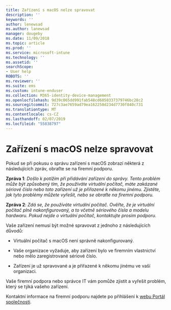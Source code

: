 ```yaml
---
title: Zařízení s macOS nelze spravovat
description: ''
keywords: ''
author: lenewsad
ms.author: lanewsad
manager: dougeby
ms.date: 11/09/2018
ms.topic: article
ms.prod: ''
ms.service: microsoft-intune
ms.technology: ''
ms.assetid: ''
searchScope:
- User help
ROBOTS: ''
ms.reviewer: ''
ms.suite: ems
ms.custom: intune-enduser
ms.collection: M365-identity-device-management
ms.openlocfilehash: 9d39c065dd991fab548cd6050337379746bc28c2
ms.sourcegitcommit: 727c3ae7659ad79ea162250d234d7730f840c731
ms.translationtype: MT
ms.contentlocale: cs-CZ
ms.lasthandoff: 02/07/2019
ms.locfileid: "55838797"
---
```

# <a name="unable-to-get-macos-device-managed"></a>Zařízení s macOS nelze spravovat

Pokud se při pokusu o správu zařízení s macOS zobrazí některá z následujících zpráv, obraťte se na firemní podporu.

**Zpráva 1**: *Došlo k potížím při přidávání zařízení do správy. Tento problém může být způsobený tím, že používáte virtuální počítač, máte zakázané sériové číslo nebo toto zařízení už je přiřazené k někomu jinému. Zjistěte, jak tyto problémy můžete vyřešit, nebo se obraťte na firemní podporu.*

**Zpráva 2**: *Zdá se, že používáte virtuální počítač. Ověřte, že je virtuální počítač plně nakonfigurovaný, a to včetně sériového čísla a modelu hardwaru. Pokud nejde o virtuální počítač, kontaktujte prosím podporu.*  

Vaše zařízení nemusí být možné spravovat z jednoho z následujících důvodů: 

* Virtuální počítač s macOS není správně nakonfigurovaný.   

* Vaše organizace vyžaduje, aby zařízení bylo ve firemním vlastnictví nebo mělo zaregistrované sériové číslo.   

* Zařízení je už spravované a je přiřazené k někomu jinému ve vaší organizaci.  

Vaše firemní podpora nebo správce IT vám pomůže zjistit a vyřešit problém, který se týká vašeho zařízení.  

Kontaktní informace na firemní podporu najdete po přihlášení k [webu Portál společnosti](https://go.microsoft.com/fwlink/?linkid=2010980).
